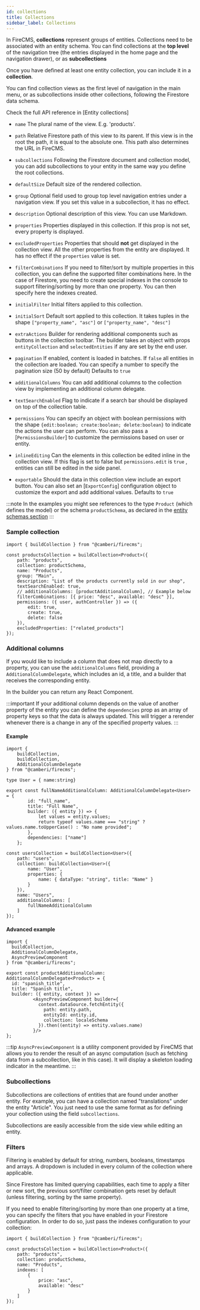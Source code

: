 ```yaml
---
id: collections
title: Collections
sidebar_label: Collections
---
```


In FireCMS, **collections** represent groups of entities. Collections need to be
associated with an entity schema. You can find collections
at the **top level** of the navigation tree (the entries displayed in the home
page and the navigation drawer), or as **subcollections**

Once you have defined at least one entity collection, you can include it in a
**collection**. 

You can find collection views as the first level of navigation in
the main menu, or as subcollections inside other collections, following the
Firestore data schema.

Check the full API reference
in [Entity collections]

* `name` The plural name of the view. E.g. 'products'.

* `path` Relative Firestore path of this view to its parent. If this
  view is in the root the path, it is equal to the absolute one. This path also
  determines the URL in FireCMS.

* `subcollections` Following the Firestore document and collection model, you
  can add subcollections to your entity in the same way you define the root
  collections.

* `defaultSize` Default size of the rendered collection.

* `group` Optional field used to group top level navigation entries under a
  navigation view. If you set this value in a subcollection, it has no effect.

* `description` Optional description of this view. You can use Markdown.

* `properties` Properties displayed in this collection. If this prop is not
  set, every property is displayed.

* `excludedProperties` Properties that should **not** get displayed in the
  collection view. All the other properties from the entity are displayed. It
  has no effect if the `properties` value is set.

* `filterCombinations` If you need to filter/sort by multiple properties in this
  collection, you can define the supported filter combinations here.
  In the case of Firestore, you need to create special indexes in the console to
  support filtering/sorting by more than one property. You can then
  specify here the indexes created.

* `initialFilter` Initial filters applied to this collection.

* `initialSort` Default sort applied to this collection. It takes tuples in the
  shape `["property_name", "asc"]` or `["property_name", "desc"]`

* `extraActions` Builder for rendering additional components such as buttons in
  the collection toolbar. The builder takes an object with
  props `entityCollection`  and `selectedEntities` if any are set by the end
  user.

* `pagination` If enabled, content is loaded in batches. If `false` all entities
  in the collection are loaded. You can specify a number to specify the
  pagination size (50 by default)
  Defaults to `true`

* `additionalColumns` You can add additional columns to the collection view by
  implementing an additional column delegate.

* `textSearchEnabled` Flag to indicate if a search bar should be displayed on top of
  the collection table.

* `permissions` You can specify an object with boolean permissions with the
  shape `{edit:boolean; create:boolean; delete:boolean}` to indicate the actions
  the user can perform. You can also pass a [`PermissionsBuilder`]
  to customize the permissions based on user or entity.

* `inlineEditing` Can the elements in this collection be edited inline in the
  collection view. If this flag is set to false but `permissions.edit` is `true`
  , entities can still be edited in the side panel.

* `exportable` Should the data in this collection view include an export button.
  You can also set an [`ExportConfig`]
  configuration object to customize the export and add additional values.
  Defaults to `true`

:::note
In the examples you might see references to the type `Product`
(which defines the model) or the schema `productSchema`, as declared in
the [entity schemas section](../entities/entity_schemas.md)
:::

### Sample collection

```tsx
import { buildCollection } from "@camberi/firecms";

const productsCollection = buildCollection<Product>({
    path: "products",
    collection: productSchema,
    name: "Products",
    group: "Main",
    description: "List of the products currently sold in our shop",
    textSearchEnabled: true,
    // additionalColumns: [productAdditionalColumn], // Example below
    filterCombinations: [{ price: "desc", available: "desc" }],
    permissions: ({ user, authController }) => ({
        edit: true,
        create: true,
        delete: false
    }),
    excludedProperties: ["related_products"]
});

```

### Additional columns

If you would like to include a column that does not map directly to a property,
you can use the `additionalColumns` field, providing a
`AdditionalColumnDelegate`, which includes an id, a title, and a builder that
receives the corresponding entity.

In the builder you can return any React Component.

:::important
If your additional column depends on the value of another property of the entity
you can define the `dependencies` prop as an array of property keys so that
the data is always updated.
This will trigger a rerender whenever there is a change in any of the specified
property values.
:::

#### Example

```tsx
import {
    buildCollection,
    buildCollection,
    AdditionalColumnDelegate
} from "@camberi/firecms";

type User = { name:string}

export const fullNameAdditionalColumn: AdditionalColumnDelegate<User> = {
        id: "full_name",
        title: "Full Name",
        builder: ({ entity }) => {
            let values = entity.values;
            return typeof values.name === "string" ? values.name.toUpperCase() : "No name provided";
        },
        dependencies: ["name"]
    };

const usersCollection = buildCollection<User>({
    path: "users",
    collection: buildCollection<User>({
        name: "User",
        properties: {
            name: { dataType: "string", title: "Name" }
        }
    }),
    name: "Users",
    additionalColumns: [
        fullNameAdditionalColumn
    ]
});
```

#### Advanced example

```tsx
import {
  buildCollection,
  AdditionalColumnDelegate,
  AsyncPreviewComponent
} from "@camberi/firecms";

export const productAdditionalColumn: AdditionalColumnDelegate<Product> = {
  id: "spanish_title",
  title: "Spanish title",
  builder: ({ entity, context }) =>
          <AsyncPreviewComponent builder={
            context.dataSource.fetchEntity({
              path: entity.path,
              entityId: entity.id,
              collection: localeSchema
            }).then((entity) => entity.values.name)
          }/>
};
```

:::tip
`AsyncPreviewComponent` is a utility component provided by FireCMS that
allows you to render the result of an async computation (such as fetching data
from a subcollection, like in this case). It will display a skeleton loading
indicator in the meantime.
:::

### Subcollections

Subcollections are collections of entities that are found under another entity.
For example, you can have a collection named "translations" under the entity
"Article". You just need to use the same format as for defining your collection
using the field `subcollections`.

Subcollections are easily accessible from the side view while editing an entity.

### Filters

Filtering is enabled by default for string, numbers, booleans, timestamps and
arrays. A dropdown is included in every column of the collection where
applicable.

Since Firestore has limited querying capabilities, each time to apply a filter
or new sort, the previous sort/filter combination gets reset by default (unless
filtering, sorting by the same property).

If you need to enable filtering/sorting by more than one property at a time, you
can specify the filters that you have enabled in your Firestore configuration.
In order to do so, just pass the indexes configuration to your collection:

```tsx
import { buildCollection } from "@camberi/firecms";

const productsCollection = buildCollection<Product>({
    path: "products",
    collection: productSchema,
    name: "Products",
    indexes: [
        {
            price: "asc",
            available: "desc"
        }
    ]
});
```
